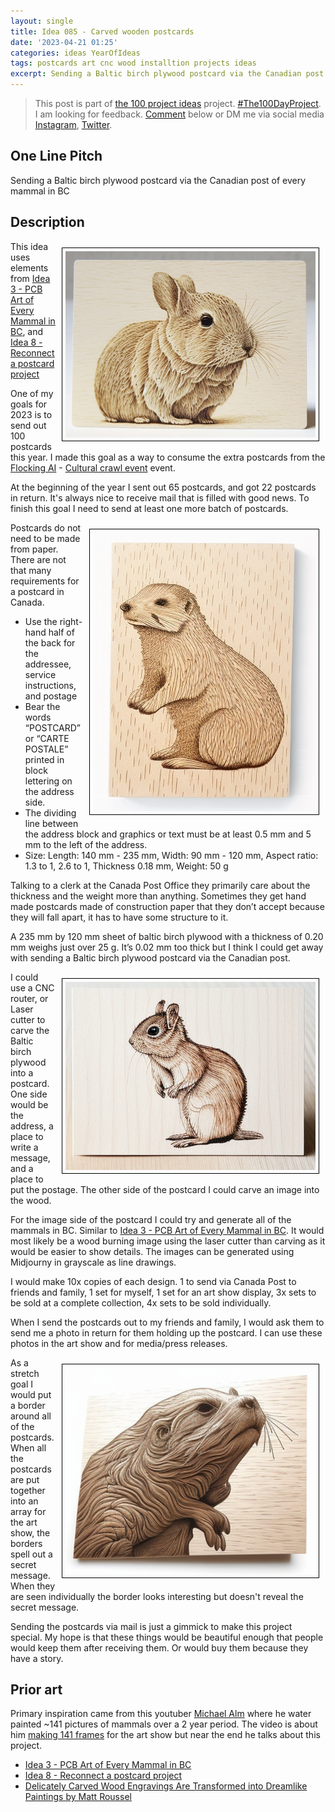 ```yaml
---
layout: single
title: Idea 085 - Carved wooden postcards
date: '2023-04-21 01:25'
categories: ideas YearOfIdeas
tags: postcards art cnc wood installtion projects ideas
excerpt: Sending a Baltic birch plywood postcard via the Canadian post of every mammal in BC
---
```


> This post is part of [the 100 project ideas](https://blog.abluestar.com/projects/2023-100-ideas/) project. [#The100DayProject](https://www.the100dayproject.org/). I am looking for feedback. <a href='#utterances-comments'>Comment</a> below or DM me via social media <a href="https://instagram.com/funvill" rel="nofollow noopener noreferrer"><i class="fab fa-fw fa-instagram" aria-hidden="true"></i><span class="label">Instagram</span></a>, <a href="https://twitter.com/funvill" rel="nofollow noopener noreferrer"><i class="fab fa-fw fa-twitter" aria-hidden="true"></i><span class="label">Twitter</span></a>.

## One Line Pitch

Sending a Baltic birch plywood postcard via the Canadian post of every mammal in BC

## Description

<img src='\public\uploads\2023\rabbit-postcard.png' alt='rabbit-postcard' title='rabbit-postcard' style="float: right; max-width: 400px; margin: 10px; border: 1px solid black; padding: 5px">This idea uses elements from [Idea 3 - PCB Art of Every Mammal in BC](https://blog.abluestar.com/idea003-pcb-art-of-every-mammal-in-bc/), and [Idea 8 - Reconnect a postcard project](https://blog.abluestar.com/idea008-reconnect-a-post-card-project/)

One of my goals for 2023 is to send out 100 postcards this year. I made this goal as a way to consume the extra postcards from the [Flocking AI](https://blog.abluestar.com/projects/2022-flocking-ai/) - [Cultural crawl event](https://blog.abluestar.com/flockingai-eastside-culture-crawl-2022-post-mortem/) event.

At the beginning of the year I sent out 65 postcards, and got 22 postcards in return. It's always nice to receive mail that is filled with good news. To finish this goal I need to send at least one more batch of postcards.

<img src='\public\uploads\2023\gofer-postcard.png' alt='gofer-postcard' title='gofer-postcard' style="float: right; max-width: 400px; margin: 10px; border: 1px solid black; padding: 5px">Postcards do not need to be made from paper. There are not that many requirements for a postcard in Canada.

- Use the right-hand half of the back for the addressee, service instructions, and postage
- Bear the words “POSTCARD” or “CARTE POSTALE” printed in block lettering on the address side.
- The dividing line between the address block and graphics or text must be at least 0.5 mm and 5 mm to the left of the address.
- Size: Length: 140 mm - 235 mm, Width: 90 mm - 120 mm, Aspect ratio: 1.3 to 1, 2.6 to 1, Thickness 0.18 mm, Weight: 50 g

Talking to a clerk at the Canada Post Office they primarily care about the thickness and the weight more than anything. Sometimes they get hand made postcards made of construction paper that they don’t accept because they will fall apart, it has to have some structure to it.

A 235 mm by 120 mm sheet of baltic birch plywood with a thickness of 0.20 mm weighs just over 25 g. It’s 0.02 mm too thick but I think I could get away with sending a Baltic birch plywood postcard via the Canadian post.

<img src='\public\uploads\2023\squirrel-postcard.png' alt='squirrel-postcard' title='squirrel-postcard' style="float: right; max-width: 400px; margin: 10px; border: 1px solid black; padding: 5px">I could use a CNC router, or Laser cutter to carve the Baltic birch plywood into a postcard. One side would be the address, a place to write a message, and a place to put the postage. The other side of the postcard I could carve an image into the wood.

For the image side of the postcard I could try and generate all of the mammals in BC. Similar to  [Idea 3 - PCB Art of Every Mammal in BC](https://blog.abluestar.com/idea003-pcb-art-of-every-mammal-in-bc/). It would most likely be a wood burning image using the laser cutter than carving as it would be easier to show details. The images can be generated using Midjourny in grayscale as line drawings.

I would make 10x copies of each design. 1 to send via Canada Post to friends and family, 1 set for myself, 1 set for an art show display, 3x sets to be sold at a complete collection, 4x sets to be sold individually.

When I send the postcards out to my friends and family, I would ask them to send me a photo in return for them holding up the postcard. I can use these photos in the art show and for media/press releases.

<img src='\public\uploads\2023\otter-postcard.png' alt='otter-postcard' title='otter-postcard' style="float: right; max-width: 400px; margin: 10px; border: 1px solid black; padding: 5px">As a stretch goal I would put a border around all of the postcards. When all the postcards are put together into an array for the art show, the borders spell out a secret message. When they are seen individually the border looks interesting but doesn't reveal the secret message.

Sending the postcards via mail is just a gimmick to make this project special. My hope is that these things would be beautiful enough that people would keep them after receiving them. Or would buy them because they have a story.

## Prior art

Primary inspiration came from this youtuber [Michael Alm](https://www.almfab.com ) where he water painted ~141 pictures of mammals over a 2 year period. The video is about him [making 141 frames](https://www.youtube.com/watch?v=012r8PZKsEE ) for the art show but near the end he talks about this project.  

- [Idea 3 - PCB Art of Every Mammal in BC](https://blog.abluestar.com/idea003-pcb-art-of-every-mammal-in-bc/)
- [Idea 8 - Reconnect a postcard project](https://blog.abluestar.com/idea008-reconnect-a-post-card-project/)
- [Delicately Carved Wood Engravings Are Transformed into Dreamlike Paintings by Matt Roussel](https://www.thisiscolossal.com/2022/11/matt-roussel-wood-engravings/)

